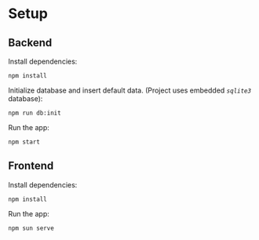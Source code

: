 # Setup

## Backend

Install dependencies:

`npm install`

Initialize database and insert default data. (Project uses embedded _`sqlite3`_ database):

`npm run db:init`

Run the app:

`npm start`

## Frontend

Install dependencies:

`npm install`

Run the app:

`npm sun serve`